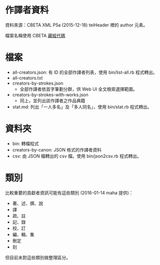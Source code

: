 # 作譯者資料

資料來源：CBETA XML P5a (2015-12-18) teiHeader 裡的 author 元素。

檔案名稱使用 CBETA [藏經代碼](http://www.cbeta.org/format/id.php)

# 檔案

* all-creators.json: 有 ID 的全部作譯者列表，使用 bin/list-all.rb 程式轉出。
* all-creators.txt
* creators-by-strokes.json
  * 全部作譯者依首字筆劃分群，供 Web UI 全文檢索選擇範圍。
* creators-by-strokes-with-works.json
  * 同上，並列出該作譯者之作品典籍
* stat.md: 列出「一人多名」及「多人同名」，使用 bin/stat.rb 程式轉出。

# 資料夾

* bin: 轉檔程式
* creators-by-canon: JSON 格式的作譯者資料
* csv: 由 JSON 檔轉出的 csv 檔。使用 bin/json2csv.rb 程式轉出。

# 類別

比較重要的貢獻者資訊可能有這些類別 (2016-01-14 maha 提供)：

* 著、述、撰、說
* 譯
* 疏、註
* 記、錄
* 校、訂
* 編、輯、集
* 刪定
* 刻

但目前未對這些類別做整理區分。